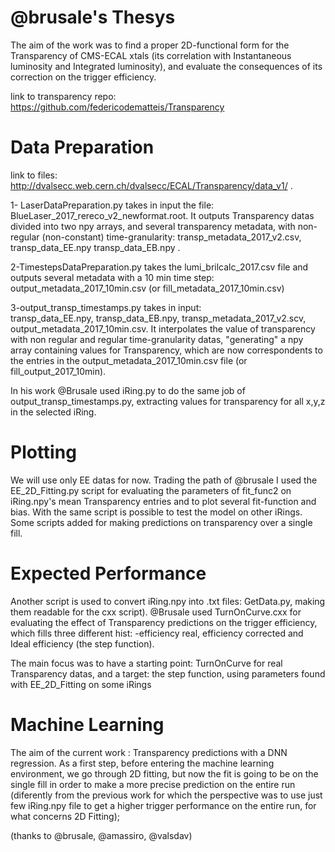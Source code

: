 # @brusale's Thesys 
The aim of the work was to find a proper 2D-functional form for the Transparency of CMS-ECAL xtals (its correlation with Instantaneous luminosity and Integrated luminosity), and evaluate the consequences of its correction on the trigger efficiency.

link to transparency repo: https://github.com/federicodematteis/Transparency

# Data Preparation
link to files: http://dvalsecc.web.cern.ch/dvalsecc/ECAL/Transparency/data_v1/ .

1- LaserDataPreparation.py takes in input the file:
BlueLaser_2017_rereco_v2_newformat.root.
It outputs Transparency datas divided into two npy arrays, and several transparency metadata, with non-regular (non-constant) time-granularity: transp_metadata_2017_v2.csv, transp_data_EE.npy transp_data_EB.npy .

2-TimestepsDataPreparation.py takes the lumi_brilcalc_2017.csv file and outputs several metadata with a 10 min time step: output_metadata_2017_10min.csv (or fill_metadata_2017_10min.csv)

3-output_transp_timestamps.py takes in input:  
transp_data_EE.npy, transp_data_EB.npy, transp_metadata_2017_v2.scv, output_metadata_2017_10min.csv.
It interpolates the value of transparency with non regular and regular time-granularity datas, "generating" a npy array containing values for Transparency, which are now correspondents to the entries in the output_metadata_2017_10min.csv file (or fill_output_2017_10min).

In his work @Brusale used iRing.py to do the same job of output_transp_timestamps.py, extracting values for transparency for all x,y,z in the selected iRing.

# Plotting
We will use only EE datas for now.
Trading the path of @brusale I used the EE_2D_Fitting.py script for evaluating the parameters of fit_func2 on iRing<num>.npy's  mean Transparency entries and to plot several fit-function and bias.
With the same script is possible to test the model on other iRings.
Some scripts added for making predictions on transparency over a single fill.

# Expected Performance
Another script is used to convert iRing<num>.npy into .txt files: GetData.py, making them readable for the cxx script).
@Brusale used TurnOnCurve.cxx for evaluating the effect of Transparency predictions on the trigger efficiency, which fills three different hist: -efficiency real, efficiency corrected and Ideal efficiency (the step function).
 
The main focus was to have a starting point: TurnOnCurve for real Transparency datas, and a target: the step function, using parameters found with EE_2D_Fitting on some iRings

# Machine Learning 
The aim of the current work : Transparency predictions with a DNN regression.
As a first step, before entering the machine learning environment, we go through 2D fitting, but now the fit is going to be on the single fill in order to make a more precise prediction on the entire run (diferently from the previous work for which the perspective was to use just few iRing.npy file to get a higher trigger performance on the entire run, for what concerns 2D Fitting);
 
(thanks to @brusale, @amassiro, @valsdav)
